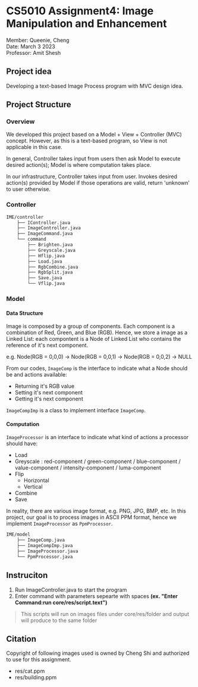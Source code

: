 # CS5010 Assignment4: Image Manipulation and Enhancement
Member: Queenie, Cheng    
Date: March 3 2023   
Professor: Amit Shesh

## Project idea
Developing a text-based Image Process program with MVC design idea.

## Project Structure

### Overview
We developed this project based on a Model + View + Controller (MVC) concept. However, as this is a text-based program, so View is not applicable in this case.

In general, Controller takes input from users then ask Model to execute desired action(s); Model is where computation takes place.

In our infrastructure, Controller takes input from user. Invokes desired action(s) provided by Model if those operations are valid, return 'unknown' to user otherwise.

### Controller
``` bash
IME/controller
    ├── IController.java
    ├── ImageController.java
    ├── ImageCommand.java
    └── command
        ├── Brighten.java
        ├── Greyscale.java
        ├── Hflip.java
        ├── Load.java
        ├── RgbCombine.java
        ├── RgbSplit.java
        ├── Save.java
        └── Vflip.java
```

### Model

#### Data Structure
Image is composed by a group of components.
Each component is a combination of Red, Green, and Blue (RGB).
Hence, we store a image as a Linked List: each compontent is a Node of Linked List who contains the reference of it's next component.

e.g. Node(RGB = 0,0,0) -> Node(RGB = 0,0,1) -> Node(RGB = 0,0,2) -> NULL

From our codes, `ImageComp` is the interface to indicate what a Node should be and actions available:
- Returning it's RGB value
- Setting it's next component
- Getting it's next component

`ImageCompImp` is a class to implement interface `ImageComp`.

#### Computation
`ImageProcessor` is an interface to indicate what kind of actions a processor should have:
- Load
- Greyscale : red-component / green-component / blue-component / value-component / intensity-component / luma-component
- Flip
  - Horizontal
  - Vertical
- Combine
- Save

In reality, there are various image format, e.g. PNG, JPG, BMP, etc.
In this project, our goal is to process images in ASCII PPM format, hence we implement `ImageProcessor` as `PpmProcessor`.

``` bash
IME/model
    ├── ImageComp.java
    ├── ImageCompImp.java
    ├── ImageProcessor.java
    └── PpmProcessor.java
```

## Instruciton
1.  Run ImageController.java to start the program   
2.  Enter command with parameters sepearte with spaces  **(ex. "Enter Command:run core/res/script.text")**
>This scripts will run on images files under core/res/folder and output will produce to the same folder 

## Citation
Copyright of following images used is owned by Cheng Shi and authorized to use for this assignment.
- res/cat.ppm  
- res/building.ppm